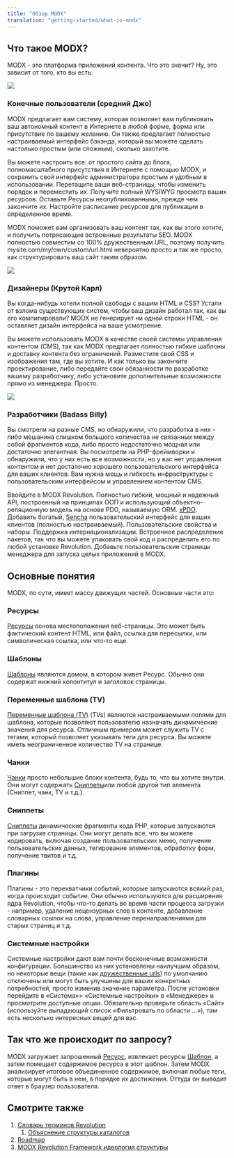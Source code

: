 ```yaml
---
title: "Обзор MODX"
translation: "getting-started/what-is-modx"
---
```


## Что такое MODX?

MODX - это платформа приложений контента. Что это значит? Ну, это зависит от того, кто вы есть:

![](avgjoe.png)

### Конечные пользователи (средний Джо)

MODX предлагает вам систему, которая позволяет вам публиковать ваш автономный контент в Интернете в любой форме, форма или присутствие по вашему желанию. Он также предлагает полностью настраиваемый интерфейс бэкэнда, который вы можете сделать настолько простым (или сложным), сколько захотите.

Вы можете настроить все: от простого сайта до блога, полномасштабного присутствия в Интернете с помощью MODX, и сохранить свой интерфейс администратора простым и удобным в использовании. Перетащите ваши веб-страницы, чтобы изменить порядок и переместить их. Получите полный WYSIWYG просмотр ваших ресурсов. Оставьте Ресурсы неопубликованными, прежде чем закончите их. Настройте расписание ресурсов для публикации в определенное время.

MODX поможет вам организовать ваш контент так, как вы этого хотите, и получить потрясающие встроенные результаты SEO. MODX полностью совместим со 100% дружественным URL, поэтому получить mysite.com/my/own/custom/url.html невероятно просто и так же просто, как структурировать ваш сайт таким образом.

![](coolcarl.png)

### Дизайнеры (Крутой Карл)

Вы когда-нибудь хотели полной свободы с вашим HTML и CSS? Устали от взлома существующих систем, чтобы ваш дизайн работал так, как вы его компилировали? MODX не генерирует ни одной строки HTML - он оставляет дизайн интерфейса на ваше усмотрение.

Вы можете использовать MODX в качестве своей системы управления контентом (CMS), так как MODX предлагает полностью гибкие шаблоны и доставку контента без ограничений. Разместите свой CSS и изображения там, где вы хотите. И как только вы закончите проектирование, либо передайте свои обязанности по разработке вашему разработчику, либо установите дополнительные возможности прямо из менеджера. Просто.

![](badassbilly.png)

### Разработчики (Badass Billy)

Вы смотрели на разные CMS, но обнаружили, что разработка в них - либо мешанина слишком большого количества не связанных между собой фрагментов кода, либо просто недостаточно мощная или достаточно элегантная. Вы посмотрели на PHP-фреймворки и обнаружили, что у них есть все возможности, но у вас нет управления контентом и нет достаточно хорошего пользовательского интерфейса для ваших клиентов. Вам нужна мощь и гибкость инфраструктуры с пользовательским интерфейсом и управлением контентом CMS.

Ввойдите в MODX Revolution. Полностью гибкий, мощный и надежный API, построенный на принципах ООП и использующий объектно-реляционную модель на основе PDO, называемую ORM. [xPDO](extending-modx/xpdo). Добавить богатый, [Sencha](http://sencha.com) пользовательский интерфейс для ваших клиентов (полностью настраиваемый). Пользовательские свойства и наборы. Поддержка интернационализации. Встроенное распределение пакетов, так что вы можете упаковать свой код и распределить его по любой установке Revolution. Добавьте пользовательские страницы менеджера для запуска целых приложений в MODX.

## Основные понятия

MODX, по сути, имеет массу движущих частей. Основные части это:

### Ресурсы

[Ресурсы](building-sites/resources "Ресурсы") основа местоположения веб-страницы. Это может быть фактический контент HTML, или файл, ссылка для пересылки, или символическая ссылка, или что-то еще.

### Шаблоны

[Шаблоны](building-sites/elements/templates "Шаблоны") являются домом, в котором живет Ресурс. Обычно они содержат нижний колонтитул и заголовок страницы.

### Переменные шаблона (TV)

[Переменные шаблона (TV)](building-sites/elements/template-variables "Переменные шаблона (TV)") (TVs) являются настраиваемыми полями для шаблона, которые позволяют пользователю назначать динамические значения для ресурса. Отличным примером может служить TV с тегами, который позволяет указывать теги для ресурса. Вы можете иметь неограниченное количество TV на странице.

### Чанки

[Чанки](building-sites/elements/chunks "Чанки") просто небольшие блоки контента, будь то, что вы хотите внутри. Они могут содержать [Сниппеты](extending-modx/snippets "Сниппеты")или любой другой тип элемента (Сниппет, чанк, TV и т.д.).

### Сниппеты

[Сниппеты](extending-modx/snippets "Сниппеты") динамические фрагменты кода PHP, которые запускаются при загрузке страницы. Они могут делать все, что вы можете кодировать, включая создание пользовательских меню, получение пользовательских данных, тегирование элементов, обработку форм, получение твитов и т.д.

### Плагины

Плагины - это перехватчики событий, которые запускаются всякий раз, когда происходит событие. Они обычно используются для расширения ядра Revolution, чтобы что-то делать во время части процесса загрузки - например, удаление нецензурных слов в контенте, добавление словарных ссылок на слова, управление перенаправлениями для старых страниц и т.д.

### Системные настройки

Системные настройки дают вам почти бесконечные возможности конфигурации. Большинство из них установлены наилучшим образом, но некоторые вещи (такие как [дружественные urls](getting-started/friendly-urls "Использование дружественных URL")) по умолчанию отключены или могут быть улучшены для ваших конкретных потребностей, просто изменив значение параметра. После установки перейдите в «Система»> «Системные настройки» в «Менеджере» и просмотрите доступные опции. Обязательно проверьте область «Сайт» (используйте выпадающий список «Фильтровать по области ...»), там есть несколько интересных вещей для вас.

## Так что же происходит по запросу?

MODX загружает запрошенный [Ресурс](building-sites/resources "Ресурсы"), извлекает ресурсы [Шаблон](building-sites/elements/templates "Шаблоны"), а затем помещает содержимое ресурса в этот шаблон. Затем MODX анализирует итоговое объединенное содержимое, включая любые теги, которые могут быть в нем, в порядке их достижения. Оттуда он выводит ответ в браузер пользователя.

## Смотрите также

1. [Словарь терминов Revolution](getting-started/an-overview-of-modx/glossary-of-revolution-terms)
    1. [Объяснение структуры каталогов](getting-started/an-overview-of-modx/glossary-of-revolution-terms/explanation-of-directory-structure)
2. [Roadmap](getting-started/an-overview-of-modx/roadmap)
3. [MODX Revolution Framework идеология структуры](getting-started/an-overview-of-modx/modx-revolution-framework-structure-ideology)
